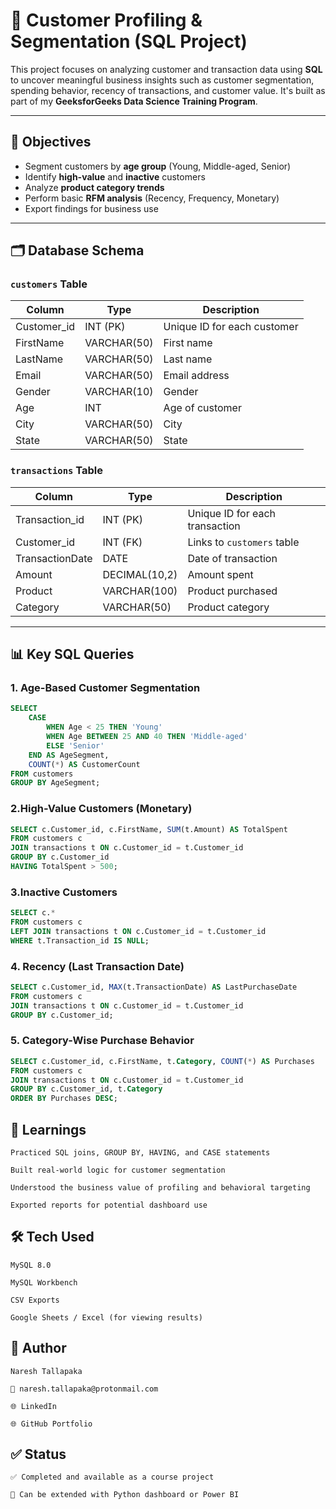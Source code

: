 # 🧮 Customer Profiling & Segmentation (SQL Project)

This project focuses on analyzing customer and transaction data using **SQL** to uncover meaningful business insights such as customer segmentation, spending behavior, recency of transactions, and customer value. It's built as part of my **GeeksforGeeks Data Science Training Program**.

---

## 📌 Objectives

- Segment customers by **age group** (Young, Middle-aged, Senior)
- Identify **high-value** and **inactive** customers
- Analyze **product category trends**
- Perform basic **RFM analysis** (Recency, Frequency, Monetary)
- Export findings for business use

---

## 🗂️ Database Schema

### `customers` Table
| Column        | Type         | Description                |
|---------------|--------------|----------------------------|
| Customer_id   | INT (PK)     | Unique ID for each customer |
| FirstName     | VARCHAR(50)  | First name                 |
| LastName      | VARCHAR(50)  | Last name                  |
| Email         | VARCHAR(50)  | Email address              |
| Gender        | VARCHAR(10)  | Gender                     |
| Age           | INT          | Age of customer            |
| City          | VARCHAR(50)  | City                       |
| State         | VARCHAR(50)  | State                      |

### `transactions` Table
| Column          | Type          | Description                      |
|------------------|---------------|----------------------------------|
| Transaction_id   | INT (PK)      | Unique ID for each transaction  |
| Customer_id      | INT (FK)      | Links to `customers` table       |
| TransactionDate  | DATE          | Date of transaction              |
| Amount           | DECIMAL(10,2) | Amount spent                     |
| Product          | VARCHAR(100)  | Product purchased                |
| Category         | VARCHAR(50)   | Product category                 |

---

## 📊 Key SQL Queries

### 1. Age-Based Customer Segmentation
```sql
SELECT 
    CASE 
        WHEN Age < 25 THEN 'Young'
        WHEN Age BETWEEN 25 AND 40 THEN 'Middle-aged'
        ELSE 'Senior'
    END AS AgeSegment,
    COUNT(*) AS CustomerCount
FROM customers
GROUP BY AgeSegment;
```
### 2.High-Value Customers (Monetary)
```sql
SELECT c.Customer_id, c.FirstName, SUM(t.Amount) AS TotalSpent
FROM customers c
JOIN transactions t ON c.Customer_id = t.Customer_id
GROUP BY c.Customer_id
HAVING TotalSpent > 500;
```
### 3.Inactive Customers
```sql
SELECT c.*
FROM customers c
LEFT JOIN transactions t ON c.Customer_id = t.Customer_id
WHERE t.Transaction_id IS NULL;
```
### 4. Recency (Last Transaction Date)
```sql
SELECT c.Customer_id, MAX(t.TransactionDate) AS LastPurchaseDate
FROM customers c
JOIN transactions t ON c.Customer_id = t.Customer_id
GROUP BY c.Customer_id;

```
### 5. Category-Wise Purchase Behavior
```sql
SELECT c.Customer_id, c.FirstName, t.Category, COUNT(*) AS Purchases
FROM customers c
JOIN transactions t ON c.Customer_id = t.Customer_id
GROUP BY c.Customer_id, t.Category
ORDER BY Purchases DESC;

```
## 🧠 Learnings

    Practiced SQL joins, GROUP BY, HAVING, and CASE statements

    Built real-world logic for customer segmentation

    Understood the business value of profiling and behavioral targeting

    Exported reports for potential dashboard use

## 🛠 Tech Used

    MySQL 8.0

    MySQL Workbench

    CSV Exports

    Google Sheets / Excel (for viewing results)

## 🔗 Author

    Naresh Tallapaka

    📧 naresh.tallapaka@protonmail.com

    🌐 LinkedIn

    🌐 GitHub Portfolio

## ✅ Status

    ✅ Completed and available as a course project

    📂 Can be extended with Python dashboard or Power BI